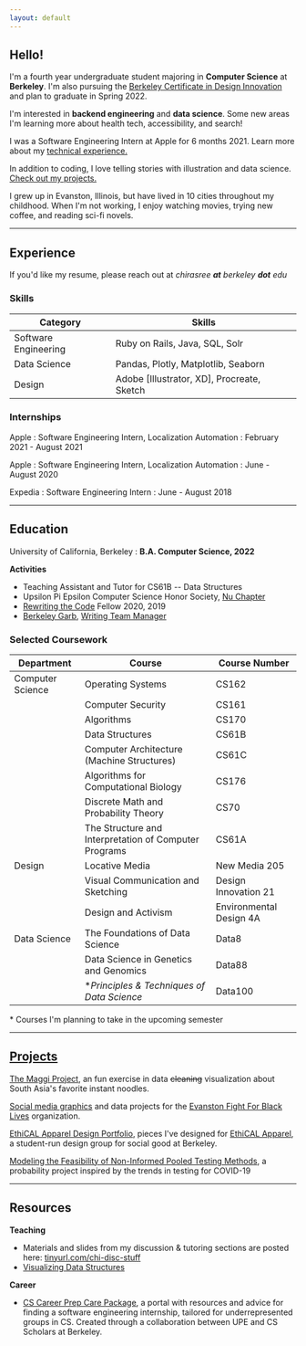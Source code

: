 ```yaml
---
layout: default
---
```

## Hello!
I'm a fourth year undergraduate student majoring in **Computer Science** at **Berkeley**. I'm also pursuing the [Berkeley Certificate in Design Innovation](https://bcdi.berkeley.edu) and plan to graduate in Spring 2022.

I'm interested in **backend engineering** and **data science**. Some new areas I'm learning more about health tech, accessibility, and search!

I was a Software Engineering Intern at Apple for 6 months 2021. Learn more about my [technical experience.](./#experience)

In addition to coding, I love telling stories with illustration and data science. [Check out my projects.](./projects)

I grew up in Evanston, Illinois, but have lived in 10 cities throughout my childhood.
When I'm not working, I enjoy watching movies, trying new coffee, and reading sci-fi novels.

---

## Experience
If you'd like my resume, please reach out at *chirasree **at** berkeley **dot** edu*

### Skills

| Category | Skills|
|---|---|
| Software Engineering|Ruby on Rails, Java, SQL, Solr|
|Data Science| Pandas, Plotly, Matplotlib, Seaborn|
|Design|Adobe [Illustrator, XD], Procreate, Sketch|

### Internships
Apple
: Software Engineering Intern, Localization Automation
: February 2021 - August 2021

Apple
: Software Engineering Intern, Localization Automation
: June - August 2020

Expedia
: Software Engineering Intern
: June - August 2018

***


## Education

University of California, Berkeley
: **B.A. Computer Science, 2022**

**Activities**
- Teaching Assistant and Tutor for CS61B -- Data Structures
- Upsilon Pi Epsilon Computer Science Honor Society, [Nu Chapter](https://upe.berkeley.edu)
- [Rewriting the Code](https://rewritingthecode.org) Fellow 2020, 2019
- [Berkeley Garb](https://www.berkeleygarb.com/), [Writing Team Manager](https://www.berkeleygarb.com/members/chirasree-mandal)


### Selected Coursework

| Department       | Course                                                | Course Number        |
|------------------|-------------------------------------------------------|----------------------|
| Computer Science | Operating Systems                                     | CS162                |
|                  | Computer Security                                     | CS161                |
|                  | Algorithms                                            | CS170                |
|                  | Data Structures                                       | CS61B                |
|                  | Computer Architecture (Machine Structures)            | CS61C                |
|                  | Algorithms for Computational Biology                  | CS176                |
|                  | Discrete Math and Probability Theory                  | CS70                 |
|                  | The Structure and Interpretation of Computer Programs | CS61A                |
| Design           | Locative Media                                        | New Media 205        |
|                  | Visual Communication and Sketching                    | Design Innovation 21 |
|                  | Design and Activism                                   | Environmental Design 4A|
| Data Science     | The Foundations of Data Science                       | Data8                |
|                  | Data Science in Genetics and Genomics                 | Data88               |
|                  | **Principles & Techniques of Data Science*              | Data100               |

\* Courses I'm planning to take in the upcoming semester

***

## [Projects](./projects)

[The Maggi Project](./projects/maggi), an fun exercise in data ~~cleaning~~ visualization about South Asia's favorite instant noodles.

[Social media graphics](./projects/efbl) and data projects for the [Evanston Fight For Black Lives](https://www.instagram.com/evanstonforblacklives/?hl=en) organization. 

[EthiCAL Apparel Design Portfolio](./projects/ethical), pieces I've designed for [EthiCAL Apparel](https://www.ethicalapparel.org), a student-run design group for social good at Berkeley. 

[Modeling the Feasibility of Non-Informed Pooled Testing Methods](https://paper.dropbox.com/doc/Modeling-the-Feasibility-of-Non-Informed-Pooled-Testing-Methods-2Oz1WGhACaBr5lj4ch4fl), a probability project inspired by the trends in testing for COVID-19

***

## Resources

**Teaching**
- Materials and slides from my discussion & tutoring sections are posted here: [tinyurl.com/chi-disc-stuff](https://tinyurl.com/chi-disc-stuff)
- [Visualizing Data Structures](https://www.cs.usfca.edu/~galles/visualization/Algorithms.html)

**Career**
- [CS Career Prep Care Package](https://bit.ly/UPExCSS), a portal with resources and advice for finding a software engineering internship, tailored for underrepresented groups in CS. Created through a collaboration between UPE and CS Scholars at Berkeley.
